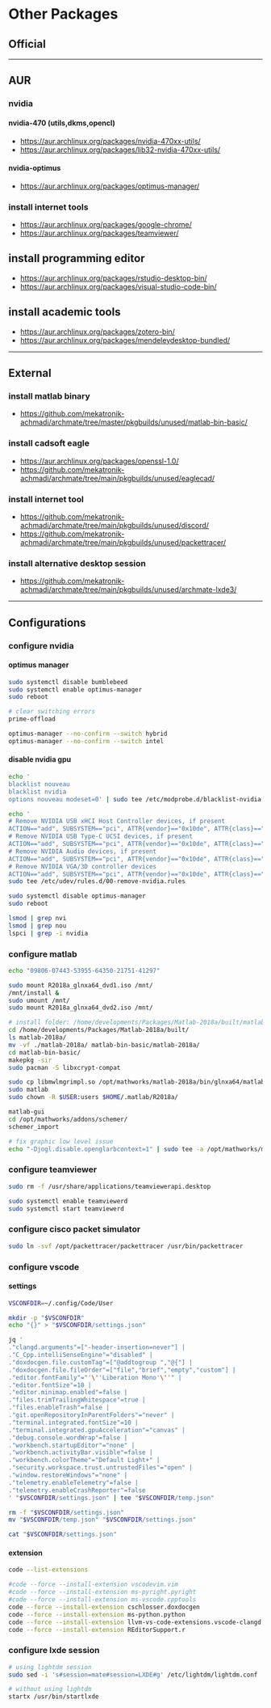 # Other Packages

## Official

--------------------------------------------------------------------------------

## AUR

### nvidia

#### nvidia-470 (utils,dkms,opencl)

- https://aur.archlinux.org/packages/nvidia-470xx-utils/
- https://aur.archlinux.org/packages/lib32-nvidia-470xx-utils/

#### nvidia-optimus

- https://aur.archlinux.org/packages/optimus-manager/

### install internet tools

- https://aur.archlinux.org/packages/google-chrome/
- https://aur.archlinux.org/packages/teamviewer/

## install programming editor

- https://aur.archlinux.org/packages/rstudio-desktop-bin/
- https://aur.archlinux.org/packages/visual-studio-code-bin/

## install academic tools

- https://aur.archlinux.org/packages/zotero-bin/
- https://aur.archlinux.org/packages/mendeleydesktop-bundled/

--------------------------------------------------------------------------------

## External

### install matlab binary

- https://github.com/mekatronik-achmadi/archmate/tree/master/pkgbuilds/unused/matlab-bin-basic/

### install cadsoft eagle

- https://aur.archlinux.org/packages/openssl-1.0/
- https://github.com/mekatronik-achmadi/archmate/tree/main/pkgbuilds/unused/eaglecad/

### install internet tool

- https://github.com/mekatronik-achmadi/archmate/tree/main/pkgbuilds/unused/discord/
- https://github.com/mekatronik-achmadi/archmate/tree/main/pkgbuilds/unused/packettracer/

### install alternative desktop session

- https://github.com/mekatronik-achmadi/archmate/tree/main/pkgbuilds/unused/archmate-lxde3/

--------------------------------------------------------------------------------

## Configurations

### configure nvidia

#### optimus manager

```sh
sudo systemctl disable bumblebeed
sudo systemctl enable optimus-manager
sudo reboot
```

```sh
# clear switching errors
prime-offload

optimus-manager --no-confirm --switch hybrid
optimus-manager --no-confirm --switch intel
```

#### disable nvidia gpu

```sh
echo '
blacklist nouveau
blacklist nvidia
options nouveau modeset=0' | sudo tee /etc/modprobe.d/blacklist-nvidia.conf

echo '
# Remove NVIDIA USB xHCI Host Controller devices, if present
ACTION=="add", SUBSYSTEM=="pci", ATTR{vendor}=="0x10de", ATTR{class}=="0x0c0330", ATTR{power/control}="auto", ATTR{remove}="1"
# Remove NVIDIA USB Type-C UCSI devices, if present
ACTION=="add", SUBSYSTEM=="pci", ATTR{vendor}=="0x10de", ATTR{class}=="0x0c8000", ATTR{power/control}="auto", ATTR{remove}="1"
# Remove NVIDIA Audio devices, if present
ACTION=="add", SUBSYSTEM=="pci", ATTR{vendor}=="0x10de", ATTR{class}=="0x040300", ATTR{power/control}="auto", ATTR{remove}="1"
# Remove NVIDIA VGA/3D controller devices
ACTION=="add", SUBSYSTEM=="pci", ATTR{vendor}=="0x10de", ATTR{class}=="0x03[0-9]*", ATTR{power/control}="auto", ATTR{remove}="1"' | \
sudo tee /etc/udev/rules.d/00-remove-nvidia.rules

sudo systemctl disable optimus-manager
sudo reboot

lsmod | grep nvi
lsmod | grep nou
lspci | grep -i nvidia
```

### configure matlab

```sh
echo "09806-07443-53955-64350-21751-41297"
```

```sh
sudo mount R2018a_glnxa64_dvd1.iso /mnt/
/mnt/install &
sudo umount /mnt/
sudo mount R2018a_glnxa64_dvd2.iso /mnt/
```

```sh
# install folder: /home/developments/Packages/Matlab-2018a/built/matlab-2018a/
cd /home/developments/Packages/Matlab-2018a/built/
ls matlab-2018a/
mv -vf ./matlab-2018a/ matlab-bin-basic/matlab-2018a/
cd matlab-bin-basic/
makepkg -sir
sudo pacman -S libxcrypt-compat
```

```sh
sudo cp libmwlmgrimpl.so /opt/mathworks/matlab-2018a/bin/glnxa64/matlab_startup_plugins/lmgrimpl/
sudo matlab
sudo chown -R $USER:users $HOME/.matlab/R2018a/
```

```sh
matlab-gui
cd /opt/mathworks/addons/schemer/
schemer_import
```

```sh
# fix graphic low level issue
echo "-Djogl.disable.openglarbcontext=1" | sudo tee -a /opt/mathworks/matlab-2018a/bin/glnxa64/java.opts
```

### configure teamviewer

```sh
sudo rm -f /usr/share/applications/teamviewerapi.desktop

sudo systemctl enable teamviewerd
sudo systemctl start teamviewerd
```

### configure cisco packet simulator

```sh
sudo ln -svf /opt/packettracer/packettracer /usr/bin/packettracer
```

### configure vscode

#### settings

```sh
VSCONFDIR=~/.config/Code/User

mkdir -p "$VSCONFDIR"
echo "{}" > "$VSCONFDIR/settings.json"

jq '
."clangd.arguments"=["-header-insertion=never"] |
."C_Cpp.intelliSenseEngine"="disabled" |
."doxdocgen.file.customTag"=["@addtogroup ","@{"] |
."doxdocgen.file.fileOrder"=["file","brief","empty","custom"] |
."editor.fontFamily"="'\''Liberation Mono'\''" |
."editor.fontSize"=10 |
."editor.minimap.enabled"=false |
."files.trimTrailingWhitespace"=true |
."files.enableTrash"=false |
."git.openRepositoryInParentFolders"="never" |
."terminal.integrated.fontSize"=10 |
."terminal.integrated.gpuAcceleration"="canvas" |
."debug.console.wordWrap"=false |
."workbench.startupEditor"="none" |
."workbench.activityBar.visible"=false |
."workbench.colorTheme"="Default Light+" |
."security.workspace.trust.untrustedFiles"="open" |
."window.restoreWindows"="none" |
."telemetry.enableTelemetry"=false |
."telemetry.enableCrashReporter"=false
' "$VSCONFDIR/settings.json" | tee "$VSCONFDIR/temp.json"

rm -f "$VSCONFDIR/settings.json"
mv "$VSCONFDIR/temp.json" "$VSCONFDIR/settings.json"

cat "$VSCONFDIR/settings.json"
```

#### extension

```sh
code --list-extensions

#code --force --install-extension vscodevim.vim
#code --force --install-extension ms-pyright.pyright
#code --force --install-extension ms-vscode.cpptools
code --force --install-extension cschlosser.doxdocgen
code --force --install-extension ms-python.python
code --force --install-extension llvm-vs-code-extensions.vscode-clangd
code --force --install-extension REditorSupport.r
```

### configure lxde session

```sh
# using lightdm session
sudo sed -i 's#session=mate#session=LXDE#g' /etc/lightdm/lightdm.conf

# without using lightdm
startx /usr/bin/startlxde
```